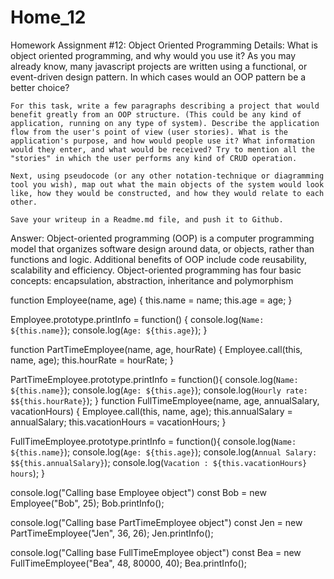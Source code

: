 # Home_12
Homework Assignment #12: Object Oriented Programming
Details:
    What is object oriented programming, and why would you use it? As you may already know, many javascript projects are written using a functional, or event-driven design pattern. In which cases would an OOP pattern be a better choice?

    For this task, write a few paragraphs describing a project that would benefit greatly from an OOP structure. (This could be any kind of application, running on any type of system). Describe the application flow from the user's point of view (user stories). What is the application's purpose, and how would people use it? What information would they enter, and what would be received? Try to mention all the "stories" in which the user performs any kind of CRUD operation.

    Next, using pseudocode (or any other notation-technique or diagramming tool you wish), map out what the main objects of the system would look like, how they would be constructed, and how they would relate to each other. 

    Save your writeup in a Readme.md file, and push it to Github.

Answer: 
Object-oriented programming (OOP) is a computer programming model that organizes software design around data, or objects, rather than functions and logic.
Additional benefits of OOP include code reusability, scalability and efficiency.
Object-oriented programming has four basic concepts: encapsulation, abstraction, inheritance and polymorphism


function Employee(name, age) {
    this.name = name;
    this.age = age;
  }


Employee.prototype.printInfo = function() {
    console.log(`Name: ${this.name}`);
    console.log(`Age: ${this.age}`);
  }

function PartTimeEmployee(name, age, hourRate) {
    Employee.call(this, name, age);
    this.hourRate = hourRate;
}

PartTimeEmployee.prototype.printInfo = function(){
    console.log(`Name: ${this.name}`);
    console.log(`Age: ${this.age}`);
    console.log(`Hourly rate: $${this.hourRate}`);
}
function FullTimeEmployee(name, age, annualSalary, vacationHours) {
    Employee.call(this, name, age);
    this.annualSalary = annualSalary;
    this.vacationHours = vacationHours;
}

FullTimeEmployee.prototype.printInfo = function(){
    console.log(`Name: ${this.name}`);
    console.log(`Age: ${this.age}`);
    console.log(`Annual Salary: $${this.annualSalary}`);
    console.log(`Vacation : ${this.vacationHours} hours`);
}

console.log("Calling base Employee object")
const Bob = new Employee("Bob", 25);
Bob.printInfo();

console.log("Calling base PartTimeEmployee object")
const Jen = new PartTimeEmployee("Jen", 36, 26);
Jen.printInfo();

console.log("Calling base FullTimeEmployee object")
const Bea = new FullTimeEmployee("Bea", 48, 80000, 40);
Bea.printInfo();